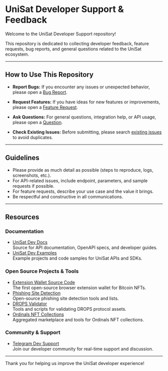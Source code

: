 # UniSat Developer Support & Feedback

Welcome to the UniSat Developer Support repository!

This repository is dedicated to collecting developer feedback, feature requests, bug reports, and general questions related to the UniSat ecosystem.

---

## How to Use This Repository

- **Report Bugs:**
  If you encounter any issues or unexpected behavior, please open a [Bug Report](https://github.com/unisat-wallet/dev-support/issues/new?template=bug_report.md).

- **Request Features:**
  If you have ideas for new features or improvements, please open a [Feature Request](https://github.com/unisat-wallet/dev-support/issues/new?template=feature_request.md).

- **Ask Questions:**
  For general questions, integration help, or API usage, please open a [Question](https://github.com/unisat-wallet/dev-support/issues/new?template=question.md).

- **Check Existing Issues:**
  Before submitting, please search [existing issues](https://github.com/unisat-wallet/dev-support/issues) to avoid duplicates.

---

## Guidelines

- Please provide as much detail as possible (steps to reproduce, logs, screenshots, etc.).
- For API-related issues, include endpoint, parameters, and sample requests if possible.
- For feature requests, describe your use case and the value it brings.
- Be respectful and constructive in all communications.

---

## Resources

### Documentation
- [UniSat Dev Docs](https://github.com/unisat-wallet/unisat-dev-docs)  
  Source for API documentation, OpenAPI specs, and developer guides.
- [UniSat Dev Examples](https://github.com/unisat-wallet/unisat-dev-examples)  
  Example projects and code samples for UniSat APIs and SDKs.

### Open Source Projects & Tools
- [Extension Wallet Source Code](https://github.com/unisat-wallet/extension)  
  The first open-source browser extension wallet for Bitcoin NFTs.
- [Phishing Site Detection](https://github.com/unisat-wallet/phishing-detect)  
  Open-source phishing site detection tools and lists.
- [DROPS Validator](https://github.com/unisat-wallet/drops-validator)  
  Tools and scripts for validating DROPS protocol assets.
- [Ordinals NFT Collections](https://github.com/unisat-wallet/ordinals-collections)  
  Aggregated marketplace and tools for Ordinals NFT collections.

### Community & Support
- [Telegram Dev Support](https://t.me/+w3I7K-OLj4JmODM1)  
  Join our developer community for real-time support and discussion.

---

Thank you for helping us improve the UniSat developer experience!
